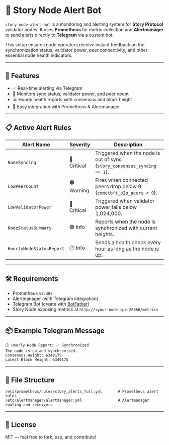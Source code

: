 
# 📡 Story Node Alert Bot

`story-node-alert-bot` is a monitoring and alerting system for **Story Protocol** validator nodes. It uses **Prometheus** for metric collection and **Alertmanager** to send alerts directly to **Telegram** via a custom bot.

This setup ensures node operators receive instant feedback on the synchronization status, validator power, peer connectivity, and other essential node health indicators.

---

## 🚀 Features

- ✅ Real-time alerting via Telegram  
- 🧠 Monitors sync status, validator power, and peer count  
- 📊 Hourly health reports with consensus and block height  
- 🔧 Easy integration with Prometheus & Alertmanager  

---

## 📋 Active Alert Rules

| Alert Name               | Severity    | Description                                                                 |
|--------------------------|-------------|-----------------------------------------------------------------------------|
| `NodeSyncing`            | 🔴 Critical | Triggered when the node is out of sync (`story_consensus_syncing == 1`).   |
| `LowPeerCount`           | 🟠 Warning  | Fires when connected peers drop below 9 (`cometbft_p2p_peers < 9`).        |
| `LowValidatorPower`      | 🔴 Critical | Triggered when validator power falls below 1,024,000.                      |
| `NodeStatusSummary`      | 🟢 Info     | Reports when the node is synchronized with current heights.               |
| `HourlyNodeStatusReport` | 🕒 Info     | Sends a health check every hour as long as the node is up.                |

---

## 🛠️ Requirements

- Prometheus `v2.40+`  
- Alertmanager (with Telegram integration)  
- Telegram Bot (create with [BotFather](https://t.me/BotFather))  
- Story Node exposing metrics at `http://<your-node-ip>:26666/metrics`  

---

## 📦 Example Telegram Message

```
🕒 Hourly Node Report: ✅ Synchronized
The node is up and synchronized.
Consensus Height: 6349175
Latest Block Height: 6349175
```

---

## 📁 File Structure

```
/etc/prometheus/rules/story_alerts_full.yml       # Prometheus alert rules
/etc/alertmanager/alertmanager.yml                # Alertmanager routing and receivers
```

---

## 💬 License

MIT — feel free to fork, use, and contribute!
